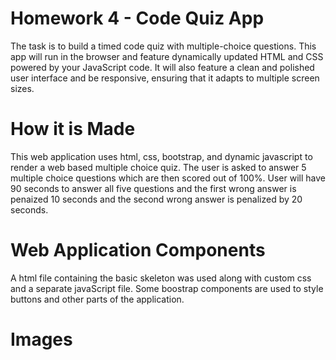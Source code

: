 # Homework 4 - Code Quiz App
The task is to build a timed code quiz with multiple-choice questions. This app will run in the browser and feature dynamically updated HTML and CSS powered by your JavaScript code. It will also feature a clean and polished user interface and be responsive, ensuring that it adapts to multiple screen sizes.

# How it is Made

This web application uses html, css, bootstrap, and dynamic javascript to render a web based multiple choice quiz.  The user is asked to answer 5 multiple choice questions which are then scored out of 100%. User will have 90 seconds to answer all five questions and the first wrong answer is penaized 10 seconds and the second wrong answer is penalized by 20 seconds. 

# Web Application Components

A html file containing the basic skeleton was used along with custom css and a separate javaScript file. Some boostrap components are used to style buttons and other parts of the application.

# Images




